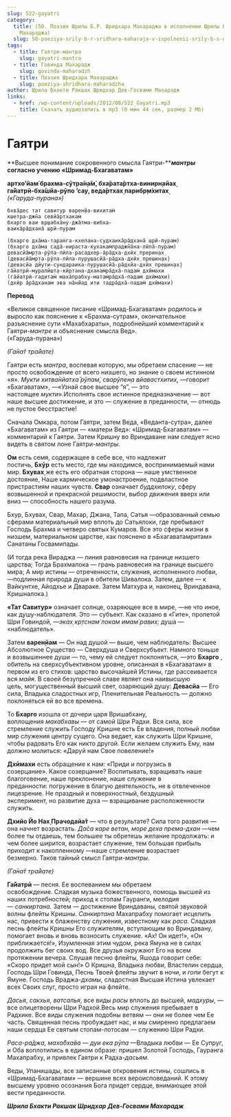 ```yaml
---
slug: 522-gayatri
category:
  title: (50. Поэзия Шрилы Б.Р. Шридхара Махараджа в исполнении Шрилы Б.С. Говинды
    Махараджа)
  slug: 50-poeziya-srily-b-r-sridhara-maharaja-v-ispolnenii-srily-b-s-govindy-maharaja
tags:
  - title: Гаятри-мантра
    slug: gayatri-mantra
  - title: Говинда Махарадж
    slug: govinda-maharadzh
  - title: Поэзия Шридхара Махараджа
    slug: poeziya-shridhara-maharadzha
author: Шрила Бхакти Ракшак Шридхар Дев-Госвами Махарадж
links:
  - href: /wp-content/uploads/2012/08/522_Gayatri.mp3
    title: Скачать аудиозапись в mp3 (0 мин 44 сек, размер 2 Мб)
---
```


# Гаятри

**Высшее понимание сокровенного смысла Гаятри-*****мантры*** **согласно учению «Шримад-Бхагаватам»**

**артхо’йам̇ брахма-сӯтра̄н̣а̄м̇, бха̄рата̄ртха-винирн̣айах̣**\
**га̄йатрӣ-бха̄шйа-рӯпо ’сау, веда̄ртхах̣ парибр̣м̇хитах̣**\
*(«Гаруда-пурана»)*

    бхва̄дес тат савитур варен̣йа-вихитам̇
    кшетра-джн̃а севйа̄ртхакам̇
    бхарго ваи вр̣шабха̄ну-джа̄тма-вибха-
    ваика̄ра̄дхана̄ шрӣ-пурам

    (бхарго дха̄ма-таран̇га-кхелана-судхаика̄ра̄дхана̄ шрӣ-пурам)
    (бхарго дха̄ма сада̄-нираста-кухакам̇праджн̃а̄на-лӣла̄-пурам)
    девасйа̄мр̣та-рӯпа-лӣла-расадхер-а̄ра̄дха-дхӣх̣ прерин̣ах̣
    (девасйа̄мр̣та-рӯпа-лӣла-пурушасйа̄-ра̄дха-дхӣх̣ прешин̣ах̣)
    (девасйа дйути-сундараика-пурушасйа̄-ра̄дхйа-дхӣх̣ прешин̣ах̣)
    га̄йатрӣ-муралӣшт̣а-кӣртана-дханам̇ра̄дха̄-падам̇ дхӣмахи
    (га̄йатрӣ-гадитам̇ маха̄прабху-матам̇ра̄дха̄-падам̇ дхӣмахи)
    (дхӣр а̄ра̄дханам эва на̄нйад ити тадра̄дха̄-падам̇ дхӣмахи)

**Перевод**

«Великое cвященное писание «Шримад-Бхагаватам» родилось и выросло как пояснение к «Брахма-сутрам», окончательное разъяснение сути «Махабхараты», подробнейший комментарий к Гаятри-*мантре* и объяснение смысла Вед».\
(«Гаруда-пурана»)

*(Га̄на̄т тра̄йате)*

Гаятри есть *мантра*, воспевая которую, мы обретаем спасение — не просто освобождение от всего низшего, но знание о своем истинном «я». *Мукти хитва̄нйатха̄ рӯпам̇, сварӯпен̣а вйавастхитих̣*, —говорит «Бхагаватам», —«Узнай свое высшее “я”, — это настоящее *мукти*».Исполнять свое истинное предназначение — вот наше высшее достижение, и это — служение в преданности, — отнюдь не пустое бесстрастие!

Сначала Омкара, потом Гаятри, затем Веда, «Веданта-сутра», далее «Бхагаватам» из Гаятри — «матери Вед»: «Шримад-Бхагаватам» — комментарий к Гаятри. Затем Кришну во Вриндаване нам следует ясно видеть в святом лоне Гаятри-*мантры*.

**Ом** есть семя, содержащее в себе все, что надлежит постичь, **Бхӯр** есть место, где мы находимся, воспринимаемый нами мир. **Бхувах̣** же есть его обратная сторона — наше умственное достояние, Наше кармическое умонастроение, подвластное пристрастиям наших чувств. **Свар** означает *буддхилоку*, сферу возвышенной и прекрасной решимости, выбор движения вверх или вниз — способность нашего разума.

Бхур, Бхувах, Свар, Махар, Джана, Тапа, Сатья —образованный семью сферами материальный мир вплоть до Сатьялоки, где пребывают Господь Брахма и четверо святых Кумаров. Все это сферы жизни в низшем, материальном царстве, как пояснено в «Бхагаватамритам» Санатаны Госвамипады.

(И тогда река Вираджа — линия равновесия на границе низшего царства; Тогда Брахмалока — грань равновесия на границе высшего мира; А мир истины — отреченности, служения, исполненного любви, —подлинная природа души в обители Шивалока. Затем, далее — к Вайкунтхе, Айодхье и Двараке. Затем Матхура и, наконец, Вриндавана, Кришналока.)

**«Тат Савитур»** означает солнце, озаряющее все в мире, —не что иное, как душу-наблюдателя. Это — субъект. Как сказано в «Гите», пропетой Шри Говиндой, —*эках̣ кр̣тснам̇ локам имам̇ равих̣:* душа — «наблюдатель».

Затем **варен̣йам** — Он над душой — выше, чем наблюдатель: Высшее Абсолютное Существо — Сверхдуша и Сверхсубъект. Намного тоньше и возвышеннее души — то, чему ей следует поклоняться, —это **Бхарго** , обитель на сверхсубъективном уровне, описанная в «Бхагаватам» в первом из его стихов: царство высочайшей Истины, где рассеивается вся *майя*. В своей безупречной славе являет она наивысшую цель, могущественный высший свет, озаряющий душу: **Девасйа** — Его сила, Владыка сладостных игр, Пленительная Реальность — должно поклоняться ей во все времена.

То **Бхарго** изошла от дочери царя Вришабхану, воплощения *махабхавы* — от самой Шри Радхи. Вся сила, все стремление служить Господу Кришне есть Ее владения, полный любви мир служения центру сущего. Она ведает, как служить Шри Кришне, чтобы радовать Его как никто другой. Если желаем служить Ему, нам должно молиться: «Даруй нам Свое повеление!»

**Дхӣмахи** есть обращение к нам: «Приди и погрузись в созерцание». Какое созерцание? Воспитывать, взращивать наше благоговение, наше преклонение, наше служение в преданности: погружение в благую деятельность, не в отвлеченное лицезрение. Не праздный и поверхностный, бездушный эксперимент, но развитие духа — взращивание расположенности служить.

**Дхийо Йо Нах̣ Прачодайа̄т** — что в результате? Сила того развития — она начнет возрастать. *Да̄са каре ветан, море деха према-дхан* —чем более ты отдаешь, тем большее ты обретешь желание продолжать: и чем более ширится, возрастает служение, тем большая прибыль приходит к накопленному —наше стремление возрастает безмерно. Таков тайный смысл Гаятри-*мантры*.

*(Га̄на̄т тра̄йате)*

**Га̄йатрӣ** — песня. Ее воспеванием мы обретаем освобождение. Сладкая музыка божественного, помощь высшей из наших потребностей; приход к стопам Гауранги, мелодия — *санкиртана*. Затем — достижение Вриндаваны, святой звуковой волны флейты Кришны. *Санкиртана* Махапрабху помогает исцелить нас, привести к блаженству служения, известному как *раса*. Сладкая песнь флейты Кришны Его служителям, вступающим во Вриндавану, помогает вновь и вновь возносить служение. «Ах! Он идет!», «Он приближается!», Изумленная этим чудом, река Ямуна не в силах продолжить бег своих вод. Все друзья окружают Его на всем протяжении вечера. Слушая песню флейты, Яшода говорит себе: «Скоро придет мой сын!» О Кришна, Владыка любви, Властелин сердца, Господь Шри Говинда, Песнь Твоей флейты звучит в ночи, и *гопи* бегут к Ямуне. Господь Враджа-*дхамы*, сладостная Высшая Истина увлекает всех Своих слуг, просто играя на флейте.

*Дасья*, *сакхья*, *ватсалья*, все виды *расы* вплоть до высшей, *мадхуры*, — все олицетворены Шри Радхой.Весь мир служения пребывает в Радхике. Все виды служения подобны ветвям — они не более чем Ее часть. Священная песнь пробуждает нас, и мы смиренно предлагаем наши сердца Ее святым стопам-лотосам — служению Шри Радхи.

*Раса-ра̄джа, маха̄бха̄ва — дуи ека рӯпа* —Владыка любви — Ее Супруг, и Оба воплотились в едином образе: пришел Золотой Господь, Гауранга Махапрабху, и привлек Гаятри к Радха-*дасьям*.

Веды, Упанишады, все записанные откровения истины, сошлись в «Шримад-Бхагаватам» — вершине всех вероисповеданий. К этому высшему уровню осознания Бога придет сердце, внимающее этой вести преданности.

***Шрила Бхакти Ракшак Шридхар Дев-Госвами Махарадж***

